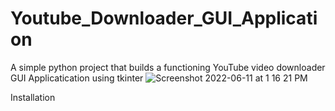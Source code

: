# Youtube_Downloader_GUI_Application
A simple python project that builds a functioning YouTube video downloader GUI Applicatication using tkinter
![Screenshot 2022-06-11 at 1 16 21 PM](https://user-images.githubusercontent.com/81174580/173189606-e0aa9ab4-8827-4a4c-b972-d8f786dc7656.jpg)


Installation
